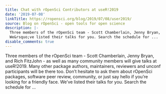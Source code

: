 ```yaml
---
title: Chat with rOpenSci Contributors at useR!2019
date: '2019-07-08'
linkTitle: https://ropensci.org/blog/2019/07/08/user2019/
source: Blog on rOpenSci - open tools for open science
description: |-
  Three members of the rOpenSci team - Scott Chamberlain, Jenny Bryan, and Rich FitzJohn - as well as many community members will give talks at useR!2019. Many other package authors, maintainers, reviewers and unconf participants will be there too. Don&rsquo;t hesitate to ask them about rOpenSci packages, software peer review, community, or just say hello if you&rsquo;re looking for a friendly face.
  We&rsquo;ve listed their talks for you. Search the schedule for ...
disable_comments: true
---
```

Three members of the rOpenSci team - Scott Chamberlain, Jenny Bryan, and Rich FitzJohn - as well as many community members will give talks at useR!2019. Many other package authors, maintainers, reviewers and unconf participants will be there too. Don&rsquo;t hesitate to ask them about rOpenSci packages, software peer review, community, or just say hello if you&rsquo;re looking for a friendly face.
We&rsquo;ve listed their talks for you. Search the schedule for ...